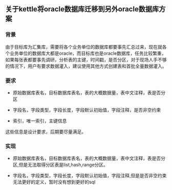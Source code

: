 ﻿
## 关于kettle将oracle数据库迁移到另外oracle数据库方案


### 背景

由于目标库为汇集库，需要将各个业务单位的数据库都要事先汇总过来，现在就各个业务单位的数据库大都是oracle，而目标库也是oracle数据库，任务比较繁重，如果每张表都要事先调研，分析表的主键，时间戳，是否分区，对于现场人手不够的情况下，用户有要求数据灌入，建议使用其他方式创建表和首批全量数据灌入。

### 要求

- 原始数据库表名，目标数据库表名，表的大概数据量，表中文注释，表是否分区

- 字段名，字段类型，字段长度，字段默认初始值，字段注释，是否非空约束

- 索引，唯一索引，主键信息

这些信息是设计要求，后期要尽量满足。

### 实现

- 原始数据库表名，目标数据库表名，表的大概数据量，表中文注释，表是否分区,但是无法取得分区表是list,hash,range分区。

- 字段名，字段类型，字段长度，字段默认初始值，字段注释,但是是否非空约束无法更好的定义，暂时没有想到更好的sql


 








